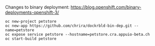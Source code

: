 Changes to binary deployment: https://blog.openshift.com/binary-deployments-openshift-3/

    oc new-project petstore
    oc new-app https://github.com/chrira/dockrbld-bin-dep.git --name=petstore
    oc expose service petstore --hostname=petstore.cra.appuio-beta.ch
    oc start-build petstore
